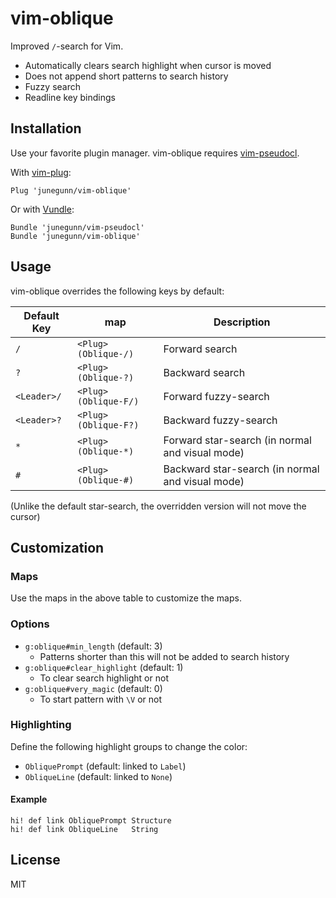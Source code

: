 vim-oblique
===========

Improved `/`-search for Vim.

- Automatically clears search highlight when cursor is moved
- Does not append short patterns to search history
- Fuzzy search
- Readline key bindings

Installation
------------

Use your favorite plugin manager. vim-oblique requires
[vim-pseudocl](https://github.com/junegunn/vim-pseudocl).

With [vim-plug](https://github.com/junegunn/vim-plug):

```vim
Plug 'junegunn/vim-oblique'
```

Or with [Vundle](https://github.com/gmarik/vundle):

```vim
Bundle 'junegunn/vim-pseudocl'
Bundle 'junegunn/vim-oblique'
```

Usage
-----

vim-oblique overrides the following keys by default:

| Default Key | <Plug> map           | Description                                      |
| ----------- | -------------------- | ------------------------------------------------ |
| `/`         | `<Plug>(Oblique-/)`  | Forward search                                   |
| `?`         | `<Plug>(Oblique-?)`  | Backward search                                  |
| `<Leader>/` | `<Plug>(Oblique-F/)` | Forward fuzzy-search                             |
| `<Leader>?` | `<Plug>(Oblique-F?)` | Backward fuzzy-search                            |
| `*`         | `<Plug>(Oblique-*)`  | Forward star-search (in normal and visual mode)  |
| `#`         | `<Plug>(Oblique-#)`  | Backward star-search (in normal and visual mode) |

(Unlike the default star-search, the overridden version will not move the cursor)

Customization
-------------

### Maps

Use the <Plug> maps in the above table to customize the maps.

### Options

- `g:oblique#min_length` (default: 3)
    - Patterns shorter than this will not be added to search history
- `g:oblique#clear_highlight` (default: 1)
    - To clear search highlight or not
- `g:oblique#very_magic` (default: 0)
    - To start pattern with `\V` or not

### Highlighting

Define the following highlight groups to change the color:

- `ObliquePrompt` (default: linked to `Label`)
- `ObliqueLine` (default: linked to `None`)

#### Example

```vim
hi! def link ObliquePrompt Structure
hi! def link ObliqueLine   String
```

License
-------

MIT

